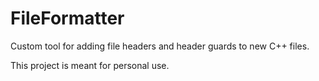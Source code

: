 # FileFormatter
Custom tool for adding file headers and header guards to new C++ files.

This project is meant for personal use. 

